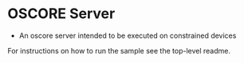 # OSCORE Server

* An oscore server intended to be executed on constrained devices

For instructions on how to run the sample see the top-level readme.